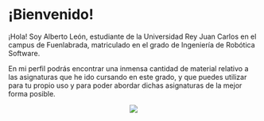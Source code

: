 # ¡Bienvenido!

¡Hola! Soy Alberto León, estudiante de la Universidad Rey Juan Carlos en el campus de Fuenlabrada, matriculado en el grado de Ingeniería de Robótica Software.

En mi perfil podrás encontrar una inmensa cantidad de material relativo a las asignaturas que he ido cursando en este grado, y que puedes utilizar para tu propio uso y para poder abordar dichas asignaturas de la mejor forma posible.

<p align="center">
  <img src="https://github.com/aleon2020/aleon2020/blob/main/Griezmann.gif?raw=true">
</p>
